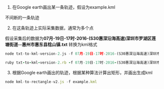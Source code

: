 1. 在Google earth画出某一条轨迹，假设为example.kml

  不间断的一条轨迹

2. 在这条轨迹上实际采集数据，通常为多个点

  假设采集后的数据为**07月-19日-17时-2016-(S30惠深沿海高速)深圳市罗湖区莲塘街道--惠州市惠东县稔山镇.txt**
  转换为kml格式

  ```javascript 
  node txt-to-kml-version-2.js -f 07月-19日-17时-2016-(S30惠深沿海高速)深圳市罗湖区莲塘街道--惠州市惠东县稔山镇.txt
  ```
  ```ruby
  ruby txt-to-kml-version-2.rb -f 07月-19日-17时-2016-(S30惠深沿海高速)深圳市罗湖区莲塘街道--惠州市惠东县稔山镇.txt
  ```
3. 根据Google earth画出的轨迹，根据某种算法计算出矩形，并画出生成kml
  ```javascript
  node kml-to-rectangle-v2.js -f example.kml
  ```
